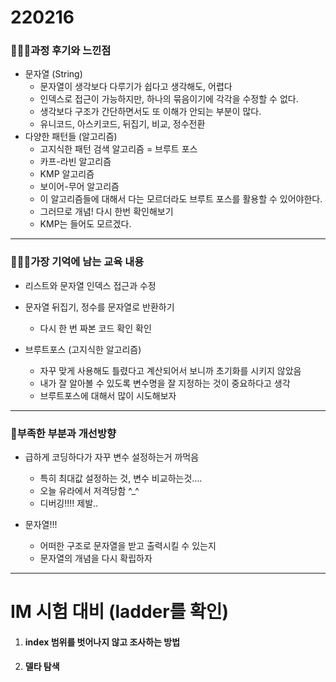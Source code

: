 # 220216

### 👨🏼‍🏫과정 후기와 느낀점

- 문자열 (String)
  - 문자열이 생각보다 다루기가 쉽다고 생각해도, 어렵다
  - 인덱스로 접근이 가능하지만, 하나의 묶음이기에 각각을 수정할 수 없다.
  - 생각보다 구조가 간단하면서도 또 이해가 안되는 부분이 많다.
  - 유니코드, 아스키코드, 뒤집기, 비교, 정수전환
- 다양한 패턴들 (알고리즘)
  - 고지식한 패턴 검색 알고리즘 = 브루트 포스
  - 카프-라빈 알고리즘
  - KMP 알고리즘
  - 보이어-무어 알고리즘
  - 이 알고리즘들에 대해서 다는 모르더라도 브루트 포스를 활용할 수 있어야한다.
  - 그러므로 개념! 다시 한번 확인해보기
  - KMP는 들어도 모르겠다.



---

### 💁🏼‍♂️가장 기억에 남는 교육 내용

- 리스트와 문자열 인덱스 접근과 수정
- 문자열 뒤집기, 정수를 문자열로 반환하기
  - 다시 한 번 짜본 코드 확인 확인

- 브루트포스 (고지식한 알고리즘)
  - 자꾸 맞게 사용해도 틀렸다고 계산되어서 보니까 초기화를 시키지 않았음
  - 내가 잘 알아볼 수 있도록 변수명을 잘 지정하는 것이 중요하다고 생각
  - 브루트포스에 대해서 많이 시도해보자


---

### 💫부족한 부분과 개선방향

- 급하게 코딩하다가 자꾸 변수 설정하는거 까먹음
  - 특히 최대값 설정하는 것, 변수 비교하는것....
  - 오늘 유라에서 저격당함 ^_^
  - 디버깅!!!! 제발..

- 문자열!!!
  - 어떠한 구조로 문자열을 받고 출력시킬 수 있는지
  - 문자열의 개념을 다시 확립하자


---

# IM 시험 대비 (ladder를 확인)

1. #### index 범위를 벗어나지 않고 조사하는 방법

2. #### 델타 탐색
